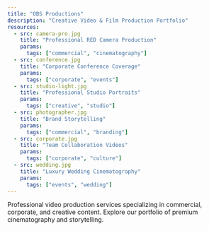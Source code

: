 ```yaml
---
title: "OBS Productions"
description: "Creative Video & Film Production Portfolio"
resources:
  - src: camera-pro.jpg
    title: "Professional RED Camera Production"
    params:
      tags: ["commercial", "cinematography"]
  - src: conference.jpg
    title: "Corporate Conference Coverage"
    params:
      tags: ["corporate", "events"]
  - src: studio-light.jpg
    title: "Professional Studio Portraits"
    params:
      tags: ["creative", "studio"]
  - src: photographer.jpg
    title: "Brand Storytelling"
    params:
      tags: ["commercial", "branding"]
  - src: corporate.jpg
    title: "Team Collaboration Videos"
    params:
      tags: ["corporate", "culture"]
  - src: wedding.jpg
    title: "Luxury Wedding Cinematography"
    params:
      tags: ["events", "wedding"]
---
```


Professional video production services specializing in commercial, corporate, and creative content. Explore our portfolio of premium cinematography and storytelling.